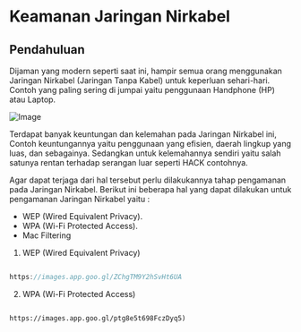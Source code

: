 # Keamanan Jaringan Nirkabel

## Pendahuluan

  Dijaman yang modern seperti saat ini, hampir semua orang menggunakan Jaringan Nirkabel (Jaringan Tanpa Kabel)
untuk keperluan sehari-hari. Contoh yang paling sering di jumpai yaitu penggunaan Handphone (HP) atau Laptop.

![Image](images(6).jpeg)

  Terdapat banyak keuntungan dan kelemahan pada Jaringan Nirkabel ini, Contoh keuntungannya yaitu penggunaan
yang efisien, daerah lingkup yang luas, dan sebagainya. Sedangkan untuk kelemahannya sendiri yaitu salah satunya
rentan terhadap serangan luar seperti HACK contohnya.

  Agar dapat terjaga dari hal tersebut perlu dilakukannya tahap pengamanan pada Jaringan Nirkabel.
Berikut ini beberapa hal yang dapat dilakukan untuk pengamanan Jaringan Nirkabel yaitu :
- WEP (Wired Equivalent Privacy).
- WPA (Wi-Fi Protected Access).
- Mac Filtering 

1. WEP (Wired Equivalent Privacy)

```java

https://images.app.goo.gl/ZChgTM9Y2hSvHt6UA

```

2. WPA (Wi-Fi Protected Access)

```google

https://images.app.goo.gl/ptg8e5t698FczDyq5)

```




